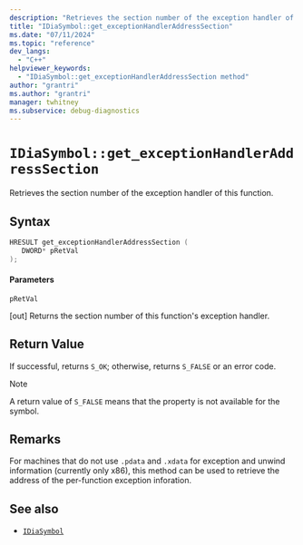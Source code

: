 ```yaml
---
description: "Retrieves the section number of the exception handler of this function."
title: "IDiaSymbol::get_exceptionHandlerAddressSection"
ms.date: "07/11/2024"
ms.topic: "reference"
dev_langs:
  - "C++"
helpviewer_keywords:
  - "IDiaSymbol::get_exceptionHandlerAddressSection method"
author: "grantri"
ms.author: "grantri"
manager: twhitney
ms.subservice: debug-diagnostics
---
```

# `IDiaSymbol::get_exceptionHandlerAddressSection`

Retrieves the section number of the exception handler of this function.

## Syntax

```C++
HRESULT get_exceptionHandlerAddressSection ( 
   DWORD* pRetVal
);
```

#### Parameters

 `pRetVal`

[out] Returns the section number of this function's exception handler.

## Return Value

 If successful, returns `S_OK`; otherwise, returns `S_FALSE` or an error code.

> [!NOTE]
> A return value of `S_FALSE` means that the property is not available for the symbol.

## Remarks

For machines that do not use `.pdata` and `.xdata` for exception and unwind information (currently only x86), this method can be used to retrieve the address of the per-function exception inforation.

## See also

- [`IDiaSymbol`](../../debugger/debug-interface-access/idiasymbol.md)
